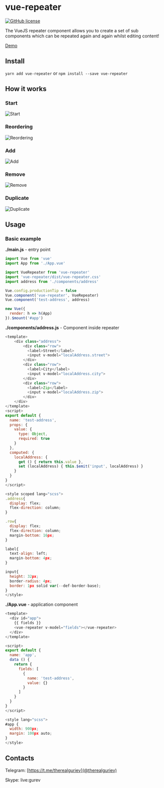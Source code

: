 # vue-repeater

[![GitHub license](https://img.shields.io/badge/license-MIT-blue.svg)](https://raw.githubusercontent.com/gcofficial/vue-repeater/master/LICENSE)

The VueJS repeater component allows you to create a set of sub components which can be repeated again and again whilst editing content!

[Demo](https://vue-repeater.netlify.com/)

## Install
`yarn add vue-repeater`
or
`npm install --save vue-repeater`

## How it works

### Start
![Start](https://raw.githubusercontent.com/gcofficial/vue-repeater/master/gifs/start.gif)

### Reordering
![Reordering](https://raw.githubusercontent.com/gcofficial/vue-repeater/master/gifs/reordering.gif)

### Add
![Add](https://raw.githubusercontent.com/gcofficial/vue-repeater/master/gifs/add.gif)

### Remove
![Remove](https://raw.githubusercontent.com/gcofficial/vue-repeater/master/gifs/remove.gif)

### Duplicate
![Duplicate](https://raw.githubusercontent.com/gcofficial/vue-repeater/master/gifs/duplicate.gif)

## Usage
### Basic example

**./main.js** - entry point
```javascript
import Vue from 'vue'
import App from './App.vue'

import VueRepeater from 'vue-repeater'
import 'vue-repeater/dist/vue-repeater.css'
import address from './components/address'

Vue.config.productionTip = false
Vue.component('vue-repeater', VueRepeater)
Vue.component('test-address', address)

new Vue({
  render: h => h(App)
}).$mount('#app')

```

**./components/address.js** - Component inside repeater
```javascript
<template>
    <div class="address">
        <div class="row">
          <label>Street</label>
          <input v-model="localAddress.street">
        </div>
        <div class="row">
          <label>City</label>
          <input v-model="localAddress.city">
        </div>
        <div class="row">
          <label>Zip</label>
          <input v-model="localAddress.zip">
        </div>
    </div>
</template>
<script>
export default {
  name: 'test-address',
  props: {
    value: {
      type: Object,
      required: true
    }
  },
  computed: {
    localAddress: {
      get () { return this.value },
      set (localAddress) { this.$emit('input', localAddress) }
    }
  }
}
</script>

<style scoped lang="scss">
.address{
  display: flex;
  flex-direction: column;
}

.row{
  display: flex;
  flex-direction: column;
  margin-bottom: 16px;
}

label{
  text-align: left;
  margin-bottom: 4px;
}

input{
  height: 32px;
  border-radius: 4px;
  border: 1px solid var(--def-border-base);
}
</style>

```



**./App.vue** - application component
```javascript
<template>
  <div id="app">
    {{ fields }}
    <vue-repeater v-model="fields"></vue-repeater>
  </div>
</template>

<script>
export default {
  name: 'app',
  data () {
    return {
      fields: [
        {
          name: 'test-address',
          value: {}
        }
      ]
    }
  }
}
</script>

<style lang="scss">
#app {
  width: 900px;
  margin: 100px auto;
}
</style>
```

## Contacts

Telegram: [https://t.me/therealguriev](@therealguriev)

Skype: live:gurev